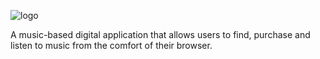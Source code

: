 

![logo](https://user-images.githubusercontent.com/102433425/171225152-8e6cd3f4-2ae5-42a9-9d3e-3ab2a1207fbc.png)


A music-based digital application that allows users to find, purchase and listen to music from the comfort of their browser.
